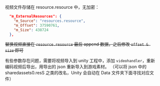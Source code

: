 视频文件存储在 resource.resource 中，无加密：

```json
  "m_ExternalResources": {
    "m_Source": "resources.resource",
    "m_Offset": 37590761,
    "m_Size": 438724
  },
```

<del>替换视频直接在 `resource.resource` 最后 append 数据，之后修改 `offset & size` 即可</del>

有些参数存在问题，需要将视频导入到 unity 工程中，添加 `videohandler`，重新编码视频后导出，用导出的 json 重新导入到游戏素材。
（可以将 json 中的 sharedassets0.resS 之类的改名，Unity 会自动在 Data 文件夹下面寻找对应文件）
